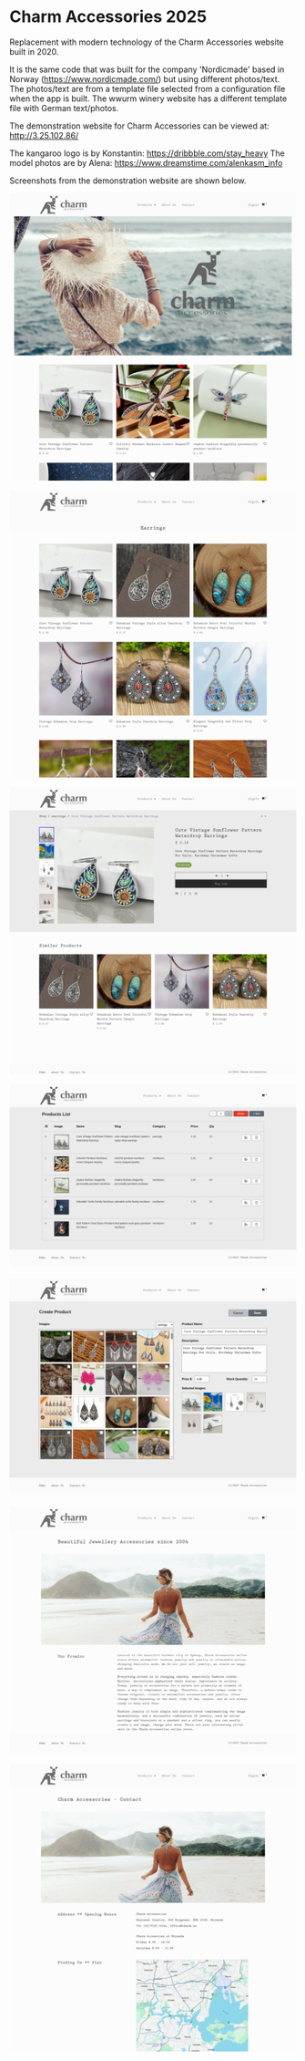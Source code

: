 # Charm Accessories 2025

Replacement with modern technology of the Charm Accessories website built in 2020. 

It is the same code that was built for the company 'Nordicmade' based in Norway (https://www.nordicmade.com/) but using different photos/text. The photos/text are from a template file selected from a configuration file when the app is built. The wwurm winery website has a different template file with German text/photos.

The demonstration website for Charm Accessories can be viewed at: http://3.25.102.86/

The kangaroo logo is by Konstantin: https://dribbble.com/stay_heavy The model photos are by Alena: https://www.dreamstime.com/alenkasm_info

Screenshots from the demonstration website are shown below.

<kbd>![alt text](https://github.com/mckenzie-mm/charm-access-2025/blob/main/images-readme/1.png)<kbd>

<kbd>![alt text](https://github.com/mckenzie-mm/charm-access-2025/blob/main/images-readme/7.png)<kbd>

<kbd>![alt text](https://github.com/mckenzie-mm/charm-access-2025/blob/main/images-readme/6.png)<kbd>

<kbd>![alt text](https://github.com/mckenzie-mm/charm-access-2025/blob/main/images-readme/4.png)<kbd>

<kbd>![alt text](https://github.com/mckenzie-mm/charm-access-2025/blob/main/images-readme/3.png)<kbd>

<kbd>![alt text](https://github.com/mckenzie-mm/charm-access-2025/blob/main/images-readme/2.png)<kbd>

<kbd>![alt text](https://github.com/mckenzie-mm/charm-access-2025/blob/main/images-readme/5.png)<kbd>

